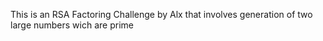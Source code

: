 This is an RSA Factoring Challenge by Alx that involves generation of two large numbers wich are prime
